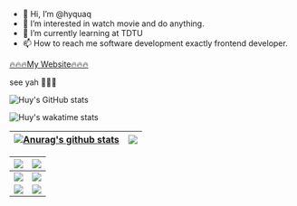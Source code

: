 - 👋 Hi, I’m @hyquaq
- 👀 I’m interested in watch movie and do anything.
- 🌱 I’m currently learning at TDTU 
- 📫 How to reach me software development exactly frontend developer.

[🔥🔥🔥My Website🔥🔥🔥](https://quaqhy.github.io/quaqhy/index.html)

see yah 👋👋👋
<!---
hyquaq/hyquaq is a ✨ special ✨ repository because its `README.md` (this file) appears on your GitHub profile.
You can click the Preview link to take a look at your changes.
--->

![Huy's GitHub stats](https://github-readme-stats.vercel.app/api?username=nguyenhuy158&show_icons=true&theme=transparent)


![Huy's wakatime stats](https://github-readme-stats.vercel.app/api/wakatime?username=nguyenhuy158)


| <a href="https://github.com/anuraghazra/github-readme-stats"><img align="center" src="https://github-readme-stats.vercel.app/api?username=anuraghazra&show_icons=true&include_all_commits=true&theme=buefy&hide_border=true" alt="Anurag's github stats" /></a> | <a href="https://github.com/anuraghazra/github-readme-stats"><img align="center" src="https://github-readme-stats.vercel.app/api/top-langs/?username=anuraghazra&layout=compact&theme=buefy&hide_border=true" /></a> |
| ------------- | ------------- |

<table class="tg">
<thead>
  <tr>
    <th class="tg-0lax">
      <a href="https://github.com/nguyenhuy158/nguyenhuy158">
        <img align="center" src="https://github-readme-stats.vercel.app/api/pin/?username=nguyenhuy158&repo=nguyenhuy158" />
      </a>
    </th>
    <th class="tg-0lax">
      <a href="https://github.com/nguyenhuy158/QuanLyXiNghiepMay">
        <img align="center" src="https://github-readme-stats.vercel.app/api/pin/?username=nguyenhuy158&repo=QuanLyXiNghiepMay" />
      </a>
    </th>
  </tr>
</thead>
<tbody>
  <tr>
    <td class="tg-0lax">
      <a href="https://github.com/nguyenhuy158/CustomAnimation">
        <img align="center" src="https://github-readme-stats.vercel.app/api/pin/?username=nguyenhuy158&repo=CustomAnimation" />
      </a>
    </td>
    <td class="tg-0lax">
      <a href="https://github.com/nguyenhuy158/SQL-Tuning ">
        <img align="center" src="https://github-readme-stats.vercel.app/api/pin/?username=nguyenhuy158&repo=SQL-Tuning" />
      </a>
    </td>
  </tr>
  <tr>
    <td class="tg-0lax">
      <a href="https://github.com/nguyenhuy158/CustomAnimation">
        <img align="center" src="https://github-readme-stats.vercel.app/api/pin/?username=nguyenhuy158&repo=CustomAnimation" />
      </a>
    </td>
    <td class="tg-0lax">
      <a href="https://github.com/nguyenhuy158/CustomAnimation">
        <img align="center" src="https://github-readme-stats.vercel.app/api/pin/?username=nguyenhuy158&repo=CustomAnimation" />
      </a>
    </td>
  </tr>
</tbody>
</table>
